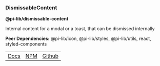 ### DismissableContent

**@pi-lib/dismissable-content**

Internal content for a modal or a toast, that can be dismissed internally

**Peer Dependencies:** @pi-lib/icon, @pi-lib/styles, @pi-lib/utils, react, styled-components

<table>
  <tbody>
    <tr>
      <td><a href="https://pi.lance-taylor.com/?path=/docs/atoms-ui-dismissablecontent" target="_blank">Docs</a></td>
      <td><a href="https://www.npmjs.com/package/@pi-lib/dismissable-content?activeTab=readme" target="_blank">NPM</a></td>
      <td><a href="https://github.com/lancerael/pi/tree/main/src/packages/components/atoms/ui/DismissableContent" target="_blank">Github</a></td>
    </tr>
  </tbody>
</table>


